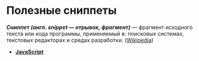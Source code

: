 # Полезные сниппеты

***Сниппет (англ. snippet — отрывок, фрагмент)*** — фрагмент исходного текста или кода программы, применяемый в: поисковых 
системах, текстовых редакторах и средах разработки. ([Wikipedia](https://ru.wikipedia.org/wiki/%D0%A1%D0%BD%D0%B8%D0%BF%D0%BF%D0%B5%D1%82#.D0.A1.D0.BD.D0.B8.D0.BF.D0.BF.D0.B5.D1.82.D1.8B_.D0.B2_.D1.81.D1.80.D0.B5.D0.B4.D0.B0.D1.85_.D1.80.D0.B0.D0.B7.D1.80.D0.B0.D0.B1.D0.BE.D1.82.D0.BA.D0.B8))

* **[JavaScript](./javascript/)**
